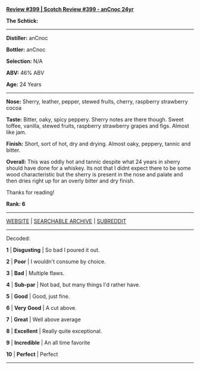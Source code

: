 
[**Review #399 | Scotch Review #399 - anCnoc 24yr**]( https://t8ke.review/review-399-ancnoc-24/)

**The Schtick:** 

-----

**Distiller:** anCnoc

**Bottler:** anCnoc

**Selection:** N/A

**ABV:**  46% ABV

**Age:** 24 Years 

-----

**Nose:**   Sherry, leather, pepper, stewed fruits, cherry, raspberry strawberry cocoa

**Taste:** Bitter, oaky, spicy peppery. Sherry notes are there though. Sweet toffee, vanilla, stewed fruits, raspberry strawberry grapes and figs. Almost like jam.

**Finish:** Short, sort of hot, dry and drying. Almost oaky, peppery, tannic and bitter. 

**Overall:** This was oddly hot and tannic despite what 24 years in sherry should have done for a whiskey. Its not that I didnt expect there to be some wood characteristic but the sherry is present in the nose and palate and then dries right up for an overly bitter and dry finish.

Thanks for reading!

**Rank: 6**



-----

[WEBSITE](https://t8ke.review) | [SEARCHABLE ARCHIVE](https://t8ke.review/review-archive/) | [SUBREDDIT](https://reddit.com/r/t8kereviews)

-----

Decoded:

**1** | **Disgusting** | So bad I poured it out.

**2** | **Poor** | I wouldn't consume by choice.

**3** | **Bad** | Multiple flaws.

**4** | **Sub-par** | Not bad, but many things I'd rather have.

**5** | **Good** | Good, just fine.

**6** | **Very Good** | A cut above.

**7** | **Great** | Well above average

**8** | **Excellent** | Really quite exceptional.

**9** | **Incredible** | An all time favorite

**10** | **Perfect** | Perfect

----

